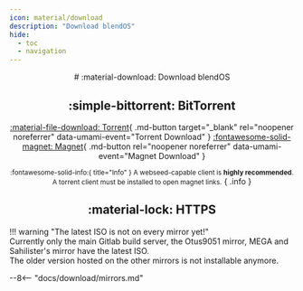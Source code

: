```yaml
---
icon: material/download
description: "Download blendOS"
hide:
  - toc
  - navigation
---
```


<style>
.md-typeset__table {
  width: 100%;
}

.md-typeset__table table:not([class]) {
  display: table
}
</style>

<div align="center" markdown> 
# :material-download: Download blendOS



## :simple-bittorrent: BitTorrent

[:material-file-download: Torrent](https://fosstorrents.com/thankyou/?name=blendos&cat=Testing%20Edition&id=0&hybrid=0){ .md-button target="_blank" rel="noopener noreferrer" data-umami-event="Torrent Download" } [:fontawesome-solid-magnet: Magnet](magnet:?xt=urn:btih:cd1f5df0d6fff42a6aa7096c7696a7e535bfd2a2&dn=blendos-20240310-x8664.iso&tr=udp%3A%2F%2Ftracker.opentrackr.org%3A1337%2Fannounce&tr=udp%3A%2F%2Ftracker.torrent.eu.org%3A451%2Fannounce&tr=udp%3A%2F%2Fopen.demonii.com%3A1337%2Fannounce&tr=udp%3A%2F%2Fopen.stealth.si%3A80%2Fannounce&tr=udp%3A%2F%2Fexodus.desync.com%3A6969%2Fannounce&tr=udp%3A%2F%2Ftracker.theoks.net%3A6969%2Fannounce&tr=udp%3A%2F%2Fopentracker.io%3A6969%2Fannounce&tr=http%3A%2F%2Fopen.tracker.ink%3A6969%2Fannounce&tr=udp%3A%2F%2Ffosstorrents.com%3A6969%2Fannounce&tr=http%3A%2F%2Ffosstorrents.com%3A6969%2Fannounce&ws=https%3A%2F%2Fkc1.mirrors.199693.xyz%2Fblend%2Fisos%2Ftesting%2Fblendos-20240310-x8664.iso&ws=https%3A%2F%2Fmirrors.sahilister.in%2Fblendos%2Ftesting%2Fblendos-20240310-x8664.iso&ws=https%3A%2F%2Fmirror.funami.tech%2Fblendos%2F2024-03-10%2FblendOS-2024.03.10-x86_64.iso&ws=https%3A%2F%2Fmirror.ico277.xyz%2Fblendos%2Ftesting%2Fblendos-20240310-x8664.iso&ws=https%3A%2F%2Fblend.asterisk.lol%2Fdvd%2Ftesting%2FblendOS-2024.03.10-x86_64.iso&ws=https%3A%2F%2Fblendos.mirrors.theom.nz%2Fisos%2Ftesting%2Fblendos-20240310-x8664.iso&ws=http%3A%2F%2Ffosstorrents.com%2Fdirect-links%2Fblendos-20240310-x8664.iso){ .md-button rel="noopener noreferrer" data-umami-event="Magnet Download" }

<small>:fontawesome-solid-info:{ title="Info" } A webseed-capable client is **highly recommended**. A torrent client must be installed to open magnet links.</small>
{ .info }

## :material-lock: HTTPS

</div>

!!! warning "The latest ISO is not on every mirror yet!"  
    Currently only the main Gitlab build server, the Otus9051 mirror, MEGA and Sahilister's mirror have the latest ISO.  
    The older version hosted on the other mirrors is not installable anymore.

--8<-- "docs/download/mirrors.md"
